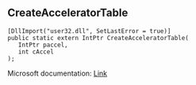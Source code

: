 ## CreateAcceleratorTable

```
[DllImport("user32.dll", SetLastError = true)]
public static extern IntPtr CreateAcceleratorTable(
   IntPtr paccel,
   int cAccel
);
```

Microsoft documentation: [Link](https://docs.microsoft.com/en-us/windows/win32/api/winuser/nf-winuser-createacceleratortablea)
